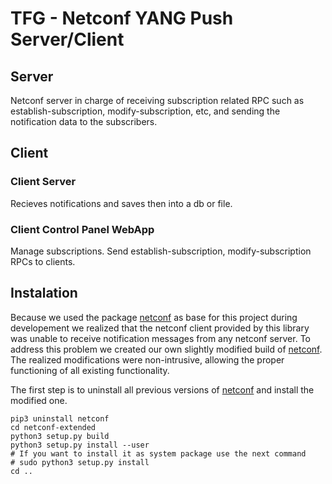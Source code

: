 # TFG - Netconf YANG Push Server/Client

## Server
Netconf server in charge of receiving subscription related RPC such as establish-subscription, modify-subscription, etc, and sending the notification data to the subscribers.
## Client
### Client Server
Recieves notifications and saves then into a db or file.
### Client Control Panel WebApp
Manage subscriptions. Send establish-subscription, modify-subscription RPCs to clients.


## Instalation
Because we used the package [netconf](https://pypi.org/project/netconf/) as base for this project during developement we realized that the netconf client provided by this library was unable to receive notification messages from any netconf server. To address this problem we created our own slightly modified build of [netconf](https://pypi.org/project/netconf/). The realized modifications were non-intrusive, allowing the proper functioning of all existing functionality.

The first step is to uninstall all previous versions of [netconf](https://pypi.org/project/netconf/) and install the modified one.

```
pip3 uninstall netconf
cd netconf-extended
python3 setup.py build
python3 setup.py install --user
# If you want to install it as system package use the next command
# sudo python3 setup.py install
cd ..
```







